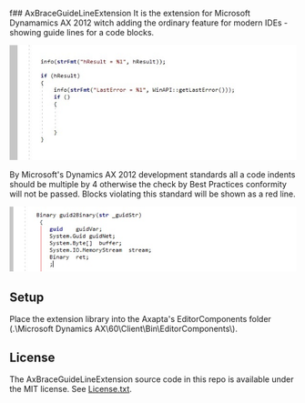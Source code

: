 f## AxBraceGuideLineExtension
It is the extension for Microsoft Dynamamics AX 2012 witch adding the ordinary feature for modern IDEs - showing guide lines for a code blocks.

![Image1](Images/AxBraceGuideLineExtension_img1.jpg)

By Microsoft's Dynamics AX 2012 development standards all a code indents should be multiple by 4 otherwise the check by Best Practices conformity will not be passed. 
Blocks violating this standard will be shown as a red line.

![Image2](Images/AxBraceGuideLineExtension_img2.jpg)

## Setup
Place the extension library into the Axapta's EditorComponents folder (.\Microsoft Dynamics AX\60\Client\Bin\EditorComponents\\).

## License
The AxBraceGuideLineExtension source code in this repo is available under the MIT license. See [License.txt](LICENSE.txt).
